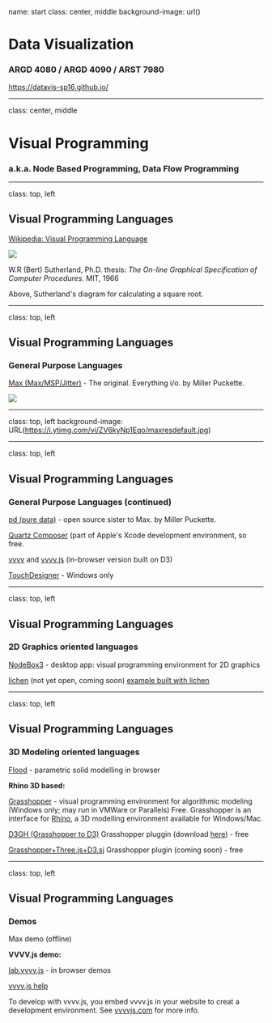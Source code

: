 name: start
class: center, middle
background-image: url()

# Data Visualization
                
### ARGD 4080 / ARGD 4090 / ARST 7980

<https://datavis-sp16.github.io/>

---
class: center, middle

# Visual Programming

### a.k.a. Node Based Programming, Data Flow Programming

---
class: top, left

## Visual Programming Languages

[Wikipedia: Visual Programming Language](https://en.wikipedia.org/wiki/Visual_programming_language)

![](http://www.nickerson.to/visprog/CH2/IMG00002.GIF)

W.R (Bert) Sutherland, Ph.D. thesis: *The On-line Graphical Specification of Computer Procedures.* MIT, 1966

Above, Sutherland's diagram for calculating a square root.

---
class: top, left

## Visual Programming Languages

### General Purpose Languages


[Max (Max/MSP/Jitter)](https://cycling74.com/) - The original.  Everything i/o.  by Miller Puckette.

![](http://users.skynet.be/P-ART/PARADISE/INSTRUM/INSTR4/MAX.jpg)

---
class: top, left
background-image: URL(https://i.ytimg.com/vi/ZV6kyNp1Eqo/maxresdefault.jpg)

---
class: top, left

## Visual Programming Languages

### General Purpose Languages (continued)


[pd (pure data)](https://cycling74.com/) - open source sister to Max.  by Miller Puckette.

[Quartz Composer](https://en.wikipedia.org/wiki/Quartz_Composer) (part of Apple's Xcode development environment, so free.

[vvvv](http://www.vvvv.org/) and [vvvv.js](http://www.vvvvjs.com/) (in-browser version built on D3)

[TouchDesigner](http://www.derivative.ca/) - Windows only

---
class: top, left

## Visual Programming Languages

### 2D Graphics oriented languages

[NodeBox3](https://www.nodebox.net/) - desktop app: visual programming environment for 2D graphics

[lichen](moebio.com/lichen/) (not yet open, coming soon)
[example built with lichen](http://lichen.intuitionanalytics.com/modular_platform/LICHEN/#/santiago/projects_Original_logs#@7,x:0,y:0,w:W,h:H-250@19,x:0,y:H-250,w:W,h:70@61,x:180,y:H-180,w:420,h:32@49,x:180,y:H-148,w:420,h:88@52,x:180,y:H-60,w:420,h:l@57,x:600,y:H-180,w:l,h:l@77,x:0,y:H-180,w:180,h:180@9@13@72)

---
class: top, left

## Visual Programming Languages

### 3D Modeling oriented languages

[Flood](https://www.floodeditor.com/) - parametric solid modelling in browser 


**Rhino 3D based:**

[Grasshopper](http://www.grasshopper3d.com/) - visual programming environment for algorithmic modeling (Windows only; may run in VMWare or Parallels) Free. Grasshopper is an interface for [Rhino](https://www.rhino3d.com/), a 3D modelling environment available for Windows/Mac.

[D3GH (Grasshopper to D3)](http://lmnarchitects.com/tech-studio/fabrication/grasshopper-to-d3js/)  Grasshopper pluggin (download [here](http://lmnarchitects.com/tech-studio/wp-content/plugins/download-monitor/download.php?id=43)) - free

[Grasshopper+Three.js+D3.sj](http://lmnarchitects.com/tech-studio/featured/grasshopperthree-jsd3-js/) Grasshopper plugin (coming soon) - free

---
class: top, left

## Visual Programming Languages

### Demos


Max demo (offline)

**VVVV.js demo:**

[lab.vvvv.js](http://lab.vvvvjs.com/index.php) - in browser demos

[vvvv.js help](http://lab.vvvvjs.com/show.php?id=0d0b72ba811ef032a39fd9dcaf4a2d79e3fd794d)

To develop with vvvv.js, you embed vvvv.js in your website to creat a development environment. See [vvvvjs.com](http://vvvvjs.com/) for more info.



